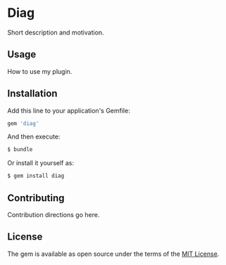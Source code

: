 # Diag
Short description and motivation.

## Usage
How to use my plugin.

## Installation
Add this line to your application's Gemfile:

```ruby
gem 'diag'
```

And then execute:
```bash
$ bundle
```

Or install it yourself as:
```bash
$ gem install diag
```

## Contributing
Contribution directions go here.

## License
The gem is available as open source under the terms of the [MIT License](http://opensource.org/licenses/MIT).
